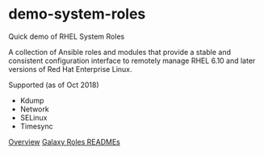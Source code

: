 # demo-system-roles
Quick demo of RHEL System Roles

A collection of Ansible roles and modules that provide a stable and consistent configuration interface to remotely manage RHEL 6.10 and later versions of Red Hat Enterprise Linux.

Supported (as of Oct 2018)
* Kdump
* Network
* SELinux
* Timesync

[Overview](https://access.redhat.com/articles/3050101)
[Galaxy Roles READMEs](https://galaxy.ansible.com/linux-system-roles)
